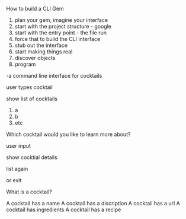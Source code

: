 How to build a CLI Gem

1. plan your gem, imagine your interface
2. start with the project structure - google
3. start with the entry point - the file run
4. force that to build the CLI interface
5. stub out the interface
6. start making things real
7. discover objects
8. program

-a command line interface for cocktails

user types cocktail

show list of cocktails

1. a
2. b
3. etc

Which cocktail would you like to learn more about?

user input

show cocktial details

list again

or exit

What is a cocktail?

A cocktail has a name
A cocktail has a discription
A cocktail has a url
A cocktail has ingredients
A cocktail has a recipe

